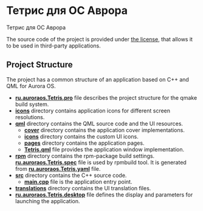 # Тетрис для ОС Аврора

Тетрис для ОС Аврора

The source code of the project is provided under
[the license](LICENSE.BSD-3-CLAUSE.md),
that allows it to be used in third-party applications.

## Project Structure

The project has a common structure
of an application based on C++ and QML for Aurora OS.

* **[ru.auroraos.Tetris.pro](ru.auroraos.Tetris.pro)** file
  describes the project structure for the qmake build system.
* **[icons](icons)** directory contains application icons for different screen resolutions.
* **[qml](qml)** directory contains the QML source code and the UI resources.
  * **[cover](qml/cover)** directory contains the application cover implementations.
  * **[icons](qml/icons)** directory contains the custom UI icons.
  * **[pages](qml/pages)** directory contains the application pages.
  * **[Tetris.qml](qml/Tetris.qml)** file
    provides the application window implementation.
* **[rpm](rpm)** directory contains the rpm-package build settings.
  **[ru.auroraos.Tetris.spec](rpm/ru.auroraos.Tetris.spec)** file is used by rpmbuild tool.
  It is generated from **[ru.auroraos.Tetris.yaml](rpm/ru.auroraos.Tetris.yaml)** file.
* **[src](src)** directory contains the C++ source code.
  * **[main.cpp](src/main.cpp)** file is the application entry point.
* **[translations](translations)** directory contains the UI translation files.
* **[ru.auroraos.Tetris.desktop](ru.auroraos.Tetris.desktop)** file
  defines the display and parameters for launching the application.